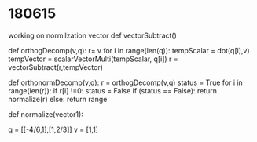 # 180615
working on normilzation vector
def vectorSubtract()

def orthogDecomp(v,q):
  r= v
  for i in range(len(q)):
    tempScalar = dot(q[i],v)
    tempVector = scalarVectorMulti(tempScalar, q[i])
    r = vectorSubtract(r,tempVector)

def orthonormDecomp(v,q):
  r = orthogDecomp(v,q)
  status = True
  for i in range(len(r)):
    if r[i] !=0:
      status = False
  if (status == False):
    return normalize(r)
  else:
    return range


def normalize(vector1):


q = [[-4/6,1],[1,2/3]]
v = [1,1]
